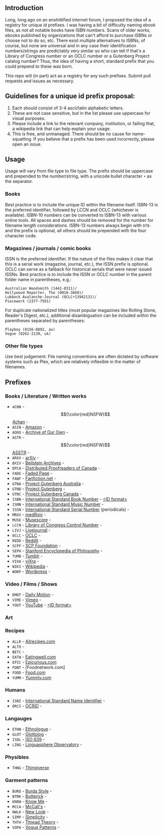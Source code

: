 ## Introduction

Long, long ago on an enshittified internet forum, I proposed the idea of a registry for unique id prefixes. I was having a bit of difficulty naming ebook files, as not all notable books have ISBN numbers. Scans of older works, ebooks published by organizations that can't afford to purchase ISBNs or choose not to do so, etc. There exist multiple alternatives to ISBNs, of course, but none are universal and in any case their identification numbers/strings are predictably very similar so who can tell if that's a Library of Congress number or an OCLC number or a Gutenberg Project catalog number? Thus, the idea of having a short, standard prefix that you could prepend to these was born.

This repo will (in part) act as a registry for any such prefixes. Submit pull requests and issues as necessary.

## Guidelines for a unique id prefix proposal:

1. Each should consist of 3-4 ascii/latin alphabetic letters.
2. These are not case sensitive, but in the list please use uppercase for visual purposes.
3. Please include a link to the relevant company, institution, or failing that, a wikipedia link that can help explain your usage.
4. This is free, and unmanaged. There should be no cause for name-squatting. If you believe that a prefix has been used incorrectly, please open an issue.

## Usage

Usage will vary from file type to file type. The prefix should be uppercase and prepended to the number/string, with a unicode bullet character `•` as the separator. 

### Books
Best practice is to include the unique ID within the filename itself. ISBN-13 is the preferred identifier, followed by LCCN and OCLC (whichever is available). ISBN-10 numbers can be converted to ISBN-13 with various online tools. All spaces and dashes should be removed for the number for filename length considerations. ISBN-13 numbers always begin with `978-` and the prefix is optional, all others should be prepended with the four character code.

### Magazines / journals / comic books
ISSN is the preferred identifier. If the nature of the files makes it clear that this is a serial work (magazine, journal, etc.), the ISSN prefix is optional. OCLC can serve as a fallback for historical serials that were never issued ISSNs. Best practice is to include the ISSN or OCLC number in the parent folder name in parentheses, e.g.: 

    Australian Woodsmith (1441-0311)/
    Hollywood Reporter, The (0018-3660)/
    Lubbock Avalanche-Journal (OCLC•13942131)/
    Piecework (2377-7591)

For duplicate nationalized titles (most popular magazines like Rolling Stone, Reader's Digest, etc.), additional disambiguation can be included within the parentheses separated by parentheses:

    Playboy (0156-8892, au)
    Vogue (0262-2130, uk)

### Other file types
Use best judgement. File naming conventions are often dictated by software systems such as Plex, which are relatively inflexible in the matter of filenames.

## Prefixes

### Books / Literature / Written works
* `4CHN` - $${\color{red}NSFW}$$ [4chan](https://4chan.org/) -
* `ASIN` - [Amazon](https://www.amazon.com/) - 
* `AOOO` - [Archive of Our Own](https://archiveofourown.org/) - 
* `ASTR` - $${\color{red}NSFW}$$ [ASSTR](https://asstr.org/) -
* `ARXV` - [arXiv](https://arxiv.org/) -
* `BXIV` - [Beilstein Archives](https://www.beilstein-archives.org/xiv/) - 
* `DPCA` - [Distributed Proofreaders of Canada](https://www.pgdpcanada.net/) - 
* `FADE` - [Faded Page](https://www.fadedpage.com/) - 
* `FANF` - [Fanfiction.net](https://www.fanfiction.net/) -
* `GTNA` - [Project Gutenberg Australia](https://gutenberg.net.au/) - 
* `GTNB` - [Project Gutenberg](https://www.gutenberg.org/) - 
* `GTNC` - [Project Gutenberg Canada](https://gutenberg.ca/index.html) - 
* `ISBN` - [International Standard Book Number](http://www.isbn.org/) - [&lt;ID format&gt;](https://en.wikipedia.org/wiki/ISBN#Overview)
* `ISMN` - [International Standard Music Number](https://www.ismn-international.org/) - 
* `ISSN` - [International Standard Serial Number](https://www.issn.org/) (periodicals) - 
* `MRXV` - [medRxiv](https://www.medrxiv.org/) - 
* `MUSE` - [Musescore](https://musescore.com/) - 
* `LCCN` - [Library of Congress Control Number](https://en.wikipedia.org/wiki/Library_of_Congress_Control_Number) -
* `LIVJ` - [Livejournal](https://www.livejournal.com/) -
* `OCLC` - [OCLC](https://en.wikipedia.org/wiki/OCLC#Identifiers_and_linked_data) -
* `REDD` - [Reddit](https://old.reddit.com/) - 
* `SCPF` - [SCP Foundation](https://scp-wiki.wikidot.com/) -
* `SEPH` - [Stanford Encyclopedia of Philosophy](https://plato.stanford.edu/) - 
* `TUMB` - [Tumblr](https://www.tumblr.com/) -
* `VIXA` - [viXra](https://vixra.org/) - 
* `WIKI` - [Wikipedia](https://en.wikipedia.org/wiki/Main_Page) -
* `WORP` - [Wordpress](https://wordpress.com/) -

### Video / Films / Shows
* `DMOT` - [Daily Motion](https://dailymotion.com/) - 
* `VIME` - [Vimeo](https://vimeo.com/) - 
* `YOUT` - [YouTube](https://youtube.com/) - [&lt;ID format&gt;](formats/yout.md)

### Art

### Recipes
* `ALLR` - [Allrecipes.com](https://www.allrecipes.com/)
* `ALTO` - []()
* `BETC` - []()
* `EATW` - [Eatingwell.com](https://www.eatingwell.com/)
* `EPIC` - [Epicurious.com]()
* `FDNT` - [Foodnetwork.com]
* `FOOD` - [Food.com]()
* `YUMM` - [Yummly.com]()

### Humans
* `ISNI` - [International Standard Name Identifier](https://en.wikipedia.org/wiki/International_Standard_Name_Identifier) - <format as issued by that org>
* `ORCI` - [OCRID](https://en.wikipedia.org/wiki/ORCID) - 

### Langauges
* `ETHN` - [Ethnologue](https://www.ethnologue.com/) - 
* `GLOT` - [Glottolog](https://glottolog.org/) -
* `ISOL` - [ISO 639](https://en.wikipedia.org/wiki/List_of_ISO_639_language_codes) -
* `LING` - [Linguasphere Observatory](https://linguasphere.info/) -

### Physibles
* `THNG` - [Thingiverse](https://www.thingiverse.com)

### Garment patterns
* `BURD` - [Burda Style](https://simplicity.com/) - 
* `BTRK` - [Butterick](https://simplicity.com/) -
* `KNOW` - [Know Me](https://simplicity.com/) -
* `MCCA` - [McCall's](https://simplicity.com/) -
* `NWLK` - [New Look](https://simplicity.com/) -
* `SIMP` - [Simplicity](https://simplicity.com/) -
* `THTH` - [Thread Theory](https://threadtheory.ca/) -
* `VOPA` - [Vogue Patterns](https://simplicity.com/) -
